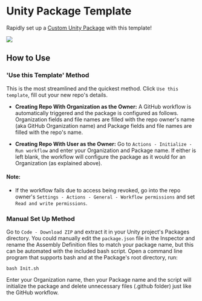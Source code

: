 # Unity Package Template

Rapidly set up a [Custom Unity Package](https://docs.unity3d.com/Manual/CustomPackages.html) with this template!

![](https://github.com/Phantasmic-Games/Unity-Package-Template/blob/main/.github/workflows/Using%20Template.gif)

## How to Use
### 'Use this Template' Method
This is the most streamlined and the quickest method. Click `Use this template`, fill out your new repo's details.
- **Creating Repo With Organization as the Owner:** A GitHub workflow is automatically triggered and the package is configured as follows. Organization fields and file names are filled with the repo owner's name (aka GitHub Organization name) and Package fields and file names are filled with the repo's name.

- **Creating Repo With User as the Owner:** Go to `Actions - Initialize - Run workflow` and enter your Organization and Package name. If either is left blank, the workflow will configure the package as it would for an Organization (as explained above).

#### Note:
* If the workflow fails due to access being revoked, go into the repo owner's `Settings - Actions - General - Workflow permissions` and set `Read and write permissions`.

### Manual Set Up Method
Go to `Code - Download ZIP` and extract it in your Unity project's Packages directory. You could manually edit the `package.json` file in the Inspector and rename the Assembly Definition files to match your package name, but this can be automated with the included bash script. Open a command line program that supports bash and at the Package's root directory, run:
```
bash Init.sh
```
Enter your Organization name, then your Package name and the script will initialize the package and delete unnecessary files (.github folder) just like the GitHub workflow.
